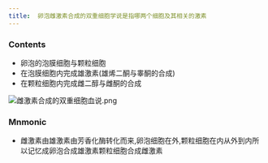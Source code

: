 ```yaml
---
title:  卵泡雌激素合成的双重细胞学说是指哪两个细胞及其相关的激素
--- 
```


### Contents
- 卵泡的泡膜细胞与颗粒细胞
- 在泡膜细胞内完成雄激素(雄烯二酮与睾酮的合成)
- 在颗粒细胞内完成雌二醇与雌酮的合成

![雌激素合成的双重细胞血说.png](/note-images/雌激素合成的双重细胞血说.png)
### Mnmonic
- 雌激素由雄激素由芳香化酶转化而来,卵泡细胞在外,颗粒细胞在内从外到内所以记忆成卵泡合成雄激素颗粒细胞合成雌激素
